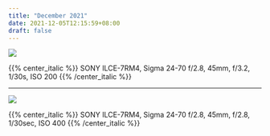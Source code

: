 ```yaml
---
title: "December 2021"
date: 2021-12-05T12:15:59+08:00
draft: false
---
```



![](https://gw.alipayobjects.com/zos/antfincdn/THbfwYWMtK/DSC08350-01.jpg)

{{% center_italic %}}
SONY ILCE-7RM4, Sigma 24-70 f/2.8, 45mm, f/3.2, 1/30s, ISO 200
{{% /center_italic %}}

<hr>

![](https://gw.alipayobjects.com/zos/antfincdn/jy5MvFmmtL/DSC08396-02-01.jpeg)

{{% center_italic %}}
SONY ILCE-7RM4, Sigma 24-70 f/2.8, 45mm, f/2.8, 1/30sec, ISO 400
{{% /center_italic %}}
